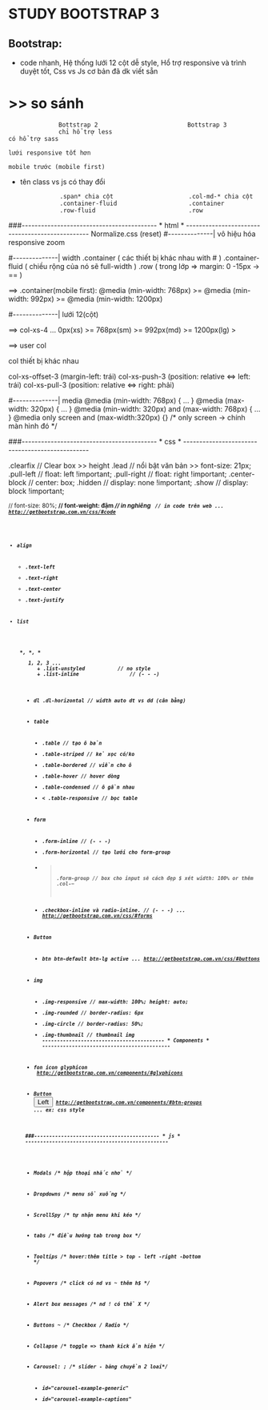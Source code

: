 # STUDY BOOTSTRAP 3
## Bootstrap: 
- code nhanh, Hệ thống lưới 12 cột dễ style, Hổ trợ responsive và trình duyệt tốt, Css vs Js cơ bản đã dk viết sẵn
# >> so sánh
                  Bottstrap 2                         Bottstrap 3
                  chỉ hổ trợ less										  có hổ trợ sass
                 																			lưới responsive tốt hơn
                 																			mobile trước (mobile first)
- tên class vs js có thay đổi

                 .span* chia cột                     .col-md-* chia cột
                 .container-fluid                    .container
                 .row-fluid                          .row

###------------------------------------------ * html * ------------------------------------------------
Normalize.css (reset)
#--------------| vô hiệu hóa responsive zoom
<meta name="viewport" content="width=device-width, initial-scale=1, maximum-scale=1, user-scalable=no"> 

#--------------| width
.container ( các thiết bị khác nhau with # )
.container-fluid ( chiều rộng của nó sẽ full-width )
.row ( trong lớp => margin: 0 -15px -> == )

==> .container(mobile first): @media (min-width: 768px) >= @media (min-width: 992px) >= @media (min-width: 1200px)

#--------------| lưới 12(cột)

==> col-xs-4	...		0px(xs) >=        768px(sm)         >=         992px(md)         >=         1200px(lg) >

==> user col   <div class="col-xs-12 col-sm-6 col-md-4 col-lg-2"> col thiết bị khác nhau </div>

col-xs-offset-3 (margin-left: trái)
col-xs-push-3   (position: relative <=> left: trái)
col-xs-pull-3   (position: relative <=> right: phải)

#--------------| media
@media (min-width: 768px) { ... }
@media (max-width: 320px) { ... }
@media (min-width: 320px) and (max-width: 768px) { ... }
@media only screen and (max-width:320px) {} /* only screen -> chính màn hình đó */

###------------------------------------------ * css * ------------------------------------------------

.clearfix									 // Clear box >> height
.lead  		   							 // nổi bật văn bản >> font-size: 21px;
.pull-left  							 // float: left !important;
.pull-right 							 // float: right !important;
.center-block							 // center: box;
.hidden										 // display: none !important;
.show											 // display: block !important;

<small> 	   							 // font-size: 80%;
<strong> 	   							 // font-weight: đậm
<em> 				 							 // in nghiêng
<code> 										 // in code trên web
...
http://getbootstrap.com.vn/css/#code

- align
	+ .text-left 
	+ .text-right
	+ .text-center 
	+ .text-justify 

- list
<ul> *, *, *
<ol> 1, 2, 3 ...
	+ .list-unstyled  		   // no style
	+ .list-inline 				   // (- - -)

- dl
  .dl-horizontal           // width auto dt vs dd (cân bằng)

- table 
	+ .table								 // tạo ô bản
	+ .table-striped 			   // kẻ xọc có/ko
	+ .table-bordered 		   // viền cho ô
	+ .table-hover 				   // hover dòng
	+ .table-condensed 		   // ô gần nhau
	+ < .table-responsive    // bọc table

- form
	+ .form-inline 					 // (- - -)
	+ .form-horizontal			 // tạo lưới cho form-group 
	+ > .form-group          // box cho input sẽ cách đẹp $ xét width: 100% or thêm .col-$-$ 
	+ .checkbox-inline và radio-inline. // (- - -)
	...
	http://getbootstrap.com.vn/css/#forms

- Button
	+ btn btn-default btn-lg active
	...
	http://getbootstrap.com.vn/css/#buttons

- img 
	+ .img-responsive 			 // max-width: 100%; height: auto;
	+ .img-rounded    			 // border-radius: 6px
	+ .img-circle     			 // border-radius: 50%;
	+ .img-thumbnail  			 // thumbnail img
----------------------------------------- * Components * -------------------------------------------
- fon icon glyphicon
	<span class="glyphicon glyphicon-search"></span>
	http://getbootstrap.com.vn/components/#glyphicons

- Button
	<button type="button" class="btn btn-default">Left</button>
	http://getbootstrap.com.vn/components/#btn-groups
	...
	ex: css style

###------------------------------------------ * js * ------------------------------------------------
- Modals 						 /* hộp thoại nhắc nhở */

- Dropdowns 				 /* menu sổ xuống */

- ScrollSpy 				 /* tự nhận menu khi kéo */

- tabs 							 /* điều hướng tab trong box */

- Tooltips 					 /* hover:thêm title > top - left -right -bottom */

- Popovers 					 /* click có nd vs ~ thêm h$ */

- Alert box messages /* nd ! có thể X */

- Buttons ~          /* Checkbox / Radio */

- Collapse 					 /* toggle => thanh kick ẩn hiện */

- Carousel: ;				 /* slider - băng chuyền 2 loai*/
	+ id="carousel-example-generic"
	+ id="carousel-example-captions"




